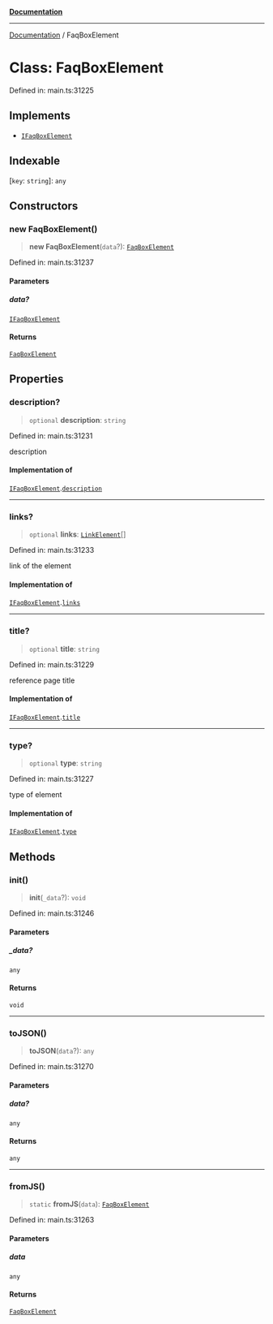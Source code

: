 [**Documentation**](../README.md)

***

[Documentation](../README.md) / FaqBoxElement

# Class: FaqBoxElement

Defined in: main.ts:31225

## Implements

- [`IFaqBoxElement`](../interfaces/IFaqBoxElement.md)

## Indexable

\[`key`: `string`\]: `any`

## Constructors

### new FaqBoxElement()

> **new FaqBoxElement**(`data`?): [`FaqBoxElement`](FaqBoxElement.md)

Defined in: main.ts:31237

#### Parameters

##### data?

[`IFaqBoxElement`](../interfaces/IFaqBoxElement.md)

#### Returns

[`FaqBoxElement`](FaqBoxElement.md)

## Properties

### description?

> `optional` **description**: `string`

Defined in: main.ts:31231

description

#### Implementation of

[`IFaqBoxElement`](../interfaces/IFaqBoxElement.md).[`description`](../interfaces/IFaqBoxElement.md#description)

***

### links?

> `optional` **links**: [`LinkElement`](LinkElement.md)[]

Defined in: main.ts:31233

link of the element

#### Implementation of

[`IFaqBoxElement`](../interfaces/IFaqBoxElement.md).[`links`](../interfaces/IFaqBoxElement.md#links)

***

### title?

> `optional` **title**: `string`

Defined in: main.ts:31229

reference page title

#### Implementation of

[`IFaqBoxElement`](../interfaces/IFaqBoxElement.md).[`title`](../interfaces/IFaqBoxElement.md#title)

***

### type?

> `optional` **type**: `string`

Defined in: main.ts:31227

type of element

#### Implementation of

[`IFaqBoxElement`](../interfaces/IFaqBoxElement.md).[`type`](../interfaces/IFaqBoxElement.md#type)

## Methods

### init()

> **init**(`_data`?): `void`

Defined in: main.ts:31246

#### Parameters

##### \_data?

`any`

#### Returns

`void`

***

### toJSON()

> **toJSON**(`data`?): `any`

Defined in: main.ts:31270

#### Parameters

##### data?

`any`

#### Returns

`any`

***

### fromJS()

> `static` **fromJS**(`data`): [`FaqBoxElement`](FaqBoxElement.md)

Defined in: main.ts:31263

#### Parameters

##### data

`any`

#### Returns

[`FaqBoxElement`](FaqBoxElement.md)
